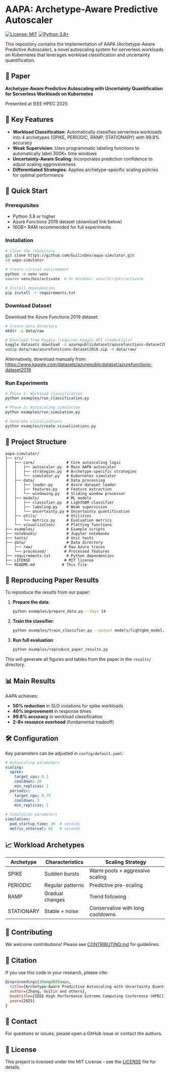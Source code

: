 # AAPA: Archetype-Aware Predictive Autoscaler

[![License: MIT](https://img.shields.io/badge/License-MIT-yellow.svg)](https://opensource.org/licenses/MIT)
[![Python 3.8+](https://img.shields.io/badge/python-3.8+-blue.svg)](https://www.python.org/downloads/)

This repository contains the implementation of AAPA (Archetype-Aware Predictive Autoscaler), a novel autoscaling system for serverless workloads on Kubernetes that leverages workload classification and uncertainty quantification.

## 📄 Paper

**Archetype-Aware Predictive Autoscaling with Uncertainty Quantification for Serverless Workloads on Kubernetes**

Presented at IEEE HPEC 2025

## 🎯 Key Features

- **Workload Classification**: Automatically classifies serverless workloads into 4 archetypes (SPIKE, PERIODIC, RAMP, STATIONARY) with 99.8% accuracy
- **Weak Supervision**: Uses programmatic labeling functions to automatically label 300K+ time windows
- **Uncertainty-Aware Scaling**: Incorporates prediction confidence to adjust scaling aggressiveness
- **Differentiated Strategies**: Applies archetype-specific scaling policies for optimal performance

## 🚀 Quick Start

### Prerequisites

- Python 3.8 or higher
- Azure Functions 2019 dataset (download link below)
- 16GB+ RAM recommended for full experiments

### Installation

```bash
# Clone the repository
git clone https://github.com/GuilinDev/aapa-simulator.git
cd aapa-simulator

# Create virtual environment
python -m venv venv
source venv/bin/activate  # On Windows: venv\Scripts\activate

# Install dependencies
pip install -r requirements.txt
```

### Download Dataset

Download the Azure Functions 2019 dataset:
```bash
# Create data directory
mkdir -p data/raw

# Download from Kaggle (requires Kaggle API credentials)
kaggle datasets download -d azurepublicdataset/azurefunctions-dataset2019 -p data/raw/
unzip data/raw/azurefunctions-dataset2019.zip -d data/raw/
```

Alternatively, download manually from: https://www.kaggle.com/datasets/azurepublicdataset/azurefunctions-dataset2019

### Run Experiments

```bash
# Phase 1: Workload classification
python examples/run_classification.py

# Phase 2: Autoscaling simulation
python examples/run_simulation.py

# Generate visualizations
python examples/create_visualizations.py
```

## 📁 Project Structure

```
aapa-simulator/
├── src/
│   ├── core/              # Core autoscaling logic
│   │   ├── autoscaler.py  # Main AAPA autoscaler
│   │   ├── strategies.py  # Archetype-specific strategies
│   │   └── simulator.py   # Kubernetes simulator
│   ├── data/              # Data processing
│   │   ├── loader.py      # Azure dataset loader
│   │   ├── features.py    # Feature extraction
│   │   └── windowing.py   # Sliding window processor
│   ├── models/            # ML models
│   │   ├── classifier.py  # LightGBM classifier
│   │   ├── labeling.py    # Weak supervision
│   │   └── uncertainty.py # Uncertainty quantification
│   ├── utils/             # Utilities
│   │   └── metrics.py     # Evaluation metrics
│   └── visualization/     # Plotting functions
├── examples/              # Example scripts
├── notebooks/             # Jupyter notebooks
├── tests/                 # Unit tests
├── data/                  # Data directory
│   ├── raw/              # Raw Azure traces
│   └── processed/        # Processed features
├── requirements.txt       # Python dependencies
├── LICENSE               # MIT license
└── README.md            # This file
```

## 🔬 Reproducing Paper Results

To reproduce the results from our paper:

1. **Prepare the data**:
   ```bash
   python examples/prepare_data.py --days 14
   ```

2. **Train the classifier**:
   ```bash
   python examples/train_classifier.py --output models/lightgbm_model.pkl
   ```

3. **Run full evaluation**:
   ```bash
   python examples/reproduce_paper_results.py
   ```

This will generate all figures and tables from the paper in the `results/` directory.

## 📊 Main Results

AAPA achieves:
- **50% reduction** in SLO violations for spike workloads
- **40% improvement** in response times
- **99.8% accuracy** in workload classification
- **2-8× resource overhead** (fundamental tradeoff)

## 🛠️ Configuration

Key parameters can be adjusted in `config/default.yaml`:

```yaml
# Autoscaling parameters
scaling:
  spike:
    target_cpu: 0.3
    cooldown: 20
    min_replicas: 2
  periodic:
    target_cpu: 0.75
    cooldown: 3
    min_replicas: 1
    
# Simulation parameters
simulation:
  pod_startup_time: 30  # seconds
  metric_interval: 60   # seconds
```

## 📈 Workload Archetypes

| Archetype | Characteristics | Scaling Strategy |
|-----------|----------------|------------------|
| SPIKE | Sudden bursts | Warm pools + aggressive scaling |
| PERIODIC | Regular patterns | Predictive pre-scaling |
| RAMP | Gradual changes | Trend following |
| STATIONARY | Stable + noise | Conservative with long cooldowns |

## 🤝 Contributing

We welcome contributions! Please see [CONTRIBUTING.md](CONTRIBUTING.md) for guidelines.

## 📝 Citation

If you use this code in your research, please cite:

```bibtex
@inproceedings{zhang2025aapa,
  title={Archetype-Aware Predictive Autoscaling with Uncertainty Quantification for Serverless Workloads on Kubernetes},
  author={Zhang, Guilin and others},
  booktitle={IEEE High Performance Extreme Computing Conference (HPEC)},
  year={2025}
}
```

## 📧 Contact

For questions or issues, please open a GitHub issue or contact the authors.

## 📄 License

This project is licensed under the MIT License - see the [LICENSE](LICENSE) file for details.
